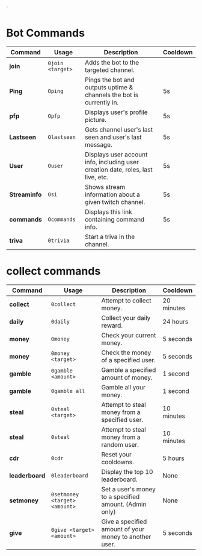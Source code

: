 `
# Bot Commands

| Command   | Usage      | Description                                                                 | Cooldown |
|-----------|------------|-----------------------------------------------------------------------------|----------|
|**join**    |`0join <target>`| Adds the bot to the targeted channel.                             |        |
| **Ping**  | `Oping`    | Pings the bot and outputs uptime & channels the bot is currently in.         | 5s       |
| **pfp**   | `Opfp`     | Displays user's profile picture.                                             | 5s       |
| **Lastseen** | `Olastseen` | Gets channel user's last seen and user's last message.                     | 5s       |
| **User**  | `Ouser`    | Displays user account info, including user creation date, roles, last live, etc. | 5s   |
| **Streaminfo**  | `Osi` |Shows stream information about a given twitch channel.                            | 5s       |
| **commands** | `Ocommands` | Displays this link containing command info.                                   | 5s
|**triva**     |`0trivia`  | Start a triva in the channel.

#  collect commands

| Command          | Usage                              | Description                                                                                  | Cooldown     |
|------------------|------------------------------------|----------------------------------------------------------------------------------------------|--------------|
| **collect**      | `0collect`                         | Attempt to collect money.                                                                    | 20 minutes   |
| **daily**        | `0daily`                           | Collect your daily reward.                                                                   | 24 hours     |
| **money**        | `0money`                           | Check your current money.                                                                    | 5 seconds    |
| **money**        | `0money <target>`                  | Check the money of a specified user.                                                         | 5 seconds    |
| **gamble**       | `0gamble <amount>`                 | Gamble a specified amount of money.                                                          | 1 second     |
| **gamble**       | `0gamble all`                      | Gamble all your money.                                                                       | 1 second     |
| **steal**        | `0steal <target>`                  | Attempt to steal money from a specified user.                                                | 10 minutes   |
| **steal**        | `0steal`                           | Attempt to steal money from a random user.                                                   | 10 minutes   |
| **cdr**          | `0cdr`                             | Reset your cooldowns.                                                                        | 5 hours      |
| **leaderboard**  | `0leaderboard`                     | Display the top 10 leaderboard.                                                              | None         |
| **setmoney**     | `0setmoney <target> <amount>`      | Set a user's money to a specified amount. (Admin only)                                       | None         |
| **give**         | `0give <target> <amount>`          | Give a specified amount of your money to another user.                                       | 5 seconds    |
